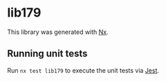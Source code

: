 # lib179

This library was generated with [Nx](https://nx.dev).


## Running unit tests

Run `nx test lib179` to execute the unit tests via [Jest](https://jestjs.io).


